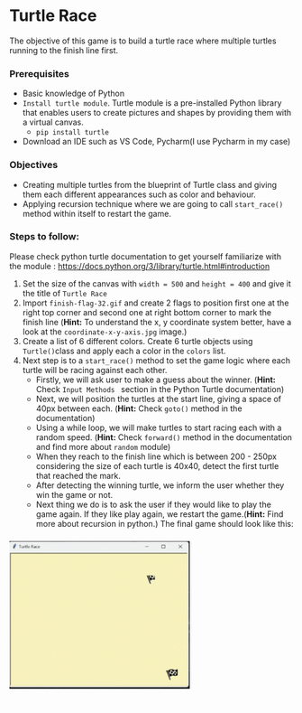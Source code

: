 # Turtle Race
The objective of this game is to build a turtle race
where multiple turtles running to the finish line first.
### Prerequisites
 - Basic knowledge of Python
 - ```Install turtle module```. Turtle module is a pre-installed Python library that enables users to create pictures and shapes by providing them with a virtual canvas.
    - ```pip install turtle```
 - Download an IDE such as VS Code, Pycharm(I use Pycharm in my case)

### Objectives
   - Creating multiple turtles from the blueprint of Turtle class and giving them each different appearances such as color and behaviour.
   - Applying recursion technique where we are going to call ```start_race()``` method within itself to restart the game.

### Steps to follow:
Please check python turtle documentation to get yourself familiarize with the module : https://docs.python.org/3/library/turtle.html#introduction
1. Set the size of the canvas with ```width = 500``` and ```height = 400``` and give it the title of ```Turtle Race```
2. Import ```finish-flag-32.gif``` and create 2 flags to position first one at the right top corner and second one at right bottom corner to mark the finish line (**Hint:** To understand the x, y coordinate system better, have a look at the ```coordinate-x-y-axis.jpg``` image.)
3. Create a list of 6 different colors. Create 6 turtle objects using ```Turtle()```class and apply each a color in the ```colors``` list. 
4. Next step is to  a ```start_race()``` method to set the game logic where each turtle will be racing against each other.
   - Firstly, we will ask user to make a guess about the winner. (**Hint:** Check ```Input Methods ``` section in the Python Turtle documentation)
   - Next, we will position the turtles at the start line, giving a space of 40px between each. (**Hint:** Check ```goto()``` method in the documentation)
   - Using a while loop, we will make turtles to start racing each with a random speed. (**Hint:** Check ```forward()``` method in the documentation and find more about ```random``` module)
   - When they reach to the finish line which is between 200 - 250px considering the size of each turtle is 40x40, detect the first turtle that reached the mark.
   - After detecting the winning turtle, we inform the user whether they win the game or not.
   - Next thing we do is to ask the user if they would like to play the game again. If they like play again, we restart the game.(**Hint:** Find more about recursion in python.)
The final game should look like this:
<img src="turtlerace.gif" width="320" height="300" />